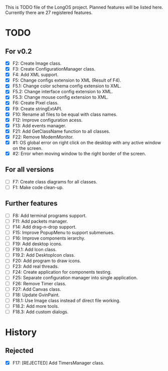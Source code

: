 This is TODO file of the LongOS project. Planned features will be listed here.
Currently there are 27 registered features.

TODO
========

For v0.2
--------

- [X] F2: Create Image class.
- [X] F3: Create ConfigurationManager class.
- [X] F4: Add XML support.
- [X] F5: Change configs extension to XML (Result of F4).
- [X] F5.1: Change color schema config extension to XML.
- [X] F5.2: Change interface config extension to XML.
- [X] F5.3: Change mouse config extension to XML.
- [X] F6: Create Pixel class.
- [X] F9: Create stringExtAPI.
- [X] F10: Rename all files to be equal with class names.
- [X] F12: Improve configuration acess.
- [X] F13: Add events manager.
- [X] F21: Add GetClassName function to all classes.
- [X] F22: Remove ModemMonitor.
- [X] #1: OS global error on right click on the desktop with any active window on the screen.
- [X] #2: Error when moving window to the right border of the screen.

For all versions
--------
- [ ] F7: Create class diagrams for all classes.
- [ ] F1: Make code clean-up.

Further features
--------
- [ ] F8: Add terminal programs support.
- [ ] F11: Add packets manager.
- [ ] F14: Add drag-n-drop support.
- [ ] F15: Improve PopupMenu to support submenues.
- [ ] F16: Improve components ierarchy.
- [ ] F19: Add desktop icons.
- [ ] F19.1: Add Icon class.
- [ ] F19.2: Add DesktopIcon class.
- [ ] F20: Add program to draw icons.
- [ ] F23: Add real threads.
- [ ] F24: Create application for components testing.
- [ ] F25: Separate configuration manager into single application.
- [ ] F26: Remove Timer class.
- [ ] F27: Add Canvas class.
- [ ] F18: Update GvinPaint.
- [ ] F18.1: Use Image class instead of direct file working.
- [ ] F18.2: Add more tools.
- [ ] F18.3: Add custom dialogs.

History
========

Rejected
--------
- [X] F17: [REJECTED] Add TimersManager class.